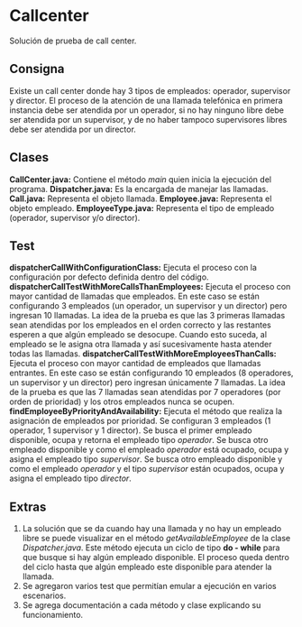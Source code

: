 # Callcenter
Solución de prueba de call center.

## Consigna
Existe un call center donde hay 3 tipos de empleados: operador, supervisor y director. El proceso de la atención de una llamada telefónica en primera instancia debe ser atendida por un operador, si no hay ninguno libre debe ser atendida por un supervisor, y de no haber tampoco supervisores libres debe ser atendida por un director.


## Clases
**CallCenter.java:** Contiene el método *main* quien inicia la ejecución del programa. 
**Dispatcher.java:** Es la encargada de manejar las llamadas.
**Call.java:** Representa el objeto llamada.
**Employee.java:** Representa el objeto empleado.
**EmployeeType.java:** Representa el tipo de empleado (operador, supervisor y/o director).


## Test

**dispatcherCallWithConfigurationClass:** Ejecuta el proceso con la configuración por defecto definida dentro del código.
**dispatcherCallTestWithMoreCallsThanEmployees:** Ejecuta el proceso con mayor cantidad de llamadas que empleados. En este caso se están configurando 3 empleados (un operador, un supervisor y un director) pero ingresan 10 llamadas. La idea de la prueba es que las 3 primeras llamadas sean atendidas por los empleados en el orden correcto y las restantes esperen a que algún empleado se desocupe. Cuando esto suceda, al empleado se le asigna otra llamada y así sucesivamente hasta atender todas las llamadas.
**dispatcherCallTestWithMoreEmployeesThanCalls:** Ejecuta el proceso con mayor cantidad de empleados que llamadas entrantes. En este caso se están configurando 10 empleados (8 operadores, un supervisor y un director) pero ingresan únicamente 7 llamadas. La idea de la prueba es que las 7 llamadas sean atendidas por 7 operadores (por orden de prioridad) y los otros empleados nunca se ocupen.
**findEmployeeByPriorityAndAvailability:** Ejecuta el método que realiza la asignación de empleados por prioridad. Se configuran 3 empleados (1 operador, 1 supervisor y 1 director). Se busca el primer empleado disponible, ocupa y retorna el empleado tipo *operador*. Se busca otro empleado disponible y como el empleado *operador* está ocupado, ocupa y asigna el empleado tipo *supervisor*. Se busca otro empleado disponible y como el empleado *operador* y el tipo *supervisor* están ocupados, ocupa y asigna el empleado tipo *director*. 

## Extras

1. La solución que se da cuando hay una llamada y no hay un empleado libre se puede visualizar en el método *getAvailableEmployee* de la clase *Dispatcher.java*. Este método ejecuta un ciclo de tipo **do - while** para que busque si hay algún empleado disponible. El proceso queda dentro del ciclo hasta que algún empleado este disponible para atender la llamada.
2. Se agregaron varios test que permitían emular a ejecución en varios escenarios.
3. Se agrega documentación a cada método y clase explicando su funcionamiento.
